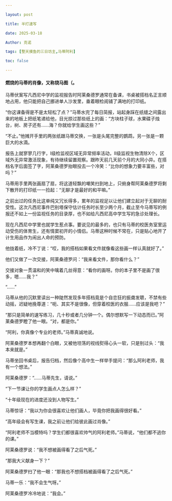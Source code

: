 ```yaml
---

layout: post

title: 半打速写  

date: 2025-03-18

Author: 克诺

tags: [整天摸鱼的三日坊主,马蒂阿利]

toc: false

---
```


#### 燃烧的马蒂的肖像，又称烧马图（。

马蒂伏案写凡西尼中学的监视报告时阿莱桑德罗通常在备课，书桌被搭档名正言顺地占用，他只能把自己挪进单人沙发里，垂着眼检阅铺了满地的打印纸。

“你这课备得是不是太轻松了点？”马蒂水完了每日简报，站起身踩在纸缝之间露出来的地板上把纸笔递给他，目光掠过那些纸上的画：“方块柱子球，水果碟子烛台，树、房子还有……海？你就给学生画这些？”

“不止。”他摊开手里的两张纸跟马蒂交换，一张是头尾完整的鹦鹉，另一张是一颗巨大的水滴。

报告上就寥寥几行字，I级检监视区域无异常频率活动，II级监视生物清除X个，区域外无异常激活现象，有待继续留置观察。跟昨天前几天前个月的大同小异。在搭档名字后面签了字，阿莱桑德罗抬眼投去一个冷笑：“比你的想象力要丰富些，对吗？”

马蒂用手里两张画扇了扇，将这道轻飘的嘲笑扫到地上，只俯身帮阿莱桑德罗将剩下散开的打印纸一一捡起：“无聊才是最好的和平嘛。”

之前出过的任务比这单纯又冗长得多，累年的监视足以让他们建立起对于无聊的耐受性。这次凡西尼事件巴别塔保守估计任务时长至少两个月，截止至今马蒂写的例报还不如上一份监视任务的目录厚，也不如给凡西尼高中学生写的急诊处理长。

现在凡西尼中学里也就学生惹点事。要说见的最多的，也只有马蒂的校医务室里运动受伤的体育生，还有情窦初开的小情侣。马蒂这种时候不常在，只是贴心地开了计生用品作为闹出人命的预防。

他拢着纸，冷不丁说：“哎，我的搭档如果看文件就像看这些画一样认真就好了。”

他们又做了一次交接，阿莱桑德罗问：“我来看文件，那你看什么？”

交接对象一贯温和的笑中噙着几丝得意：“看你的画呀。你的本子里不是画了很多，嗯……我？”

“……”

马蒂从他的沉默里读出一种陡然发现多年搭档竟是个自恋狂的振聋发聩，不禁有些动摇，迟疑地挽尊道：“呃、其实不是很像，但穿着校医的衣服……应该是我吧？”

“那只是简单的速写练习，几十秒或者几分钟一个。偶尔想默写一下动态而已。”阿莱桑德罗瞪了他一眼。“对，都是你。”

“阿利，你真像个专业的老师。”马蒂真诚地说。

阿莱桑德罗本想再翻个白眼，又被他坦荡的视线熨得心头一软，只是别过头：“我本来就是。”

马蒂坐回书桌后，报告归档，然后像个高中生一样举手提问：“那么阿利老师，我有一个想法。”

阿莱桑德罗：“……马蒂先生，请说。”

“下一节课让你的学生画点人怎么样？”

“十年级现在的进度还没到人物写生。”

马蒂惊讶：“我以为你会很喜欢让他们画人，毕竟你把我画得很好看。”

“高年级会有写生课，我之前让他们给彼此画过肖像。”

“阿利老师不当模特吗？学生们都很喜欢帅气的阿利老师。”马蒂说，“他们都不逃你的课。”

阿莱桑德罗说：“我不想被画得看了之后气死。”

“那我大义献身一下？”

阿莱桑德罗扫了他一眼：“那我也不想搭档被画得看了之后气死。”

马蒂一乐：“我不会生气呀。”

阿莱桑德罗冷冷地说：“我会。”


